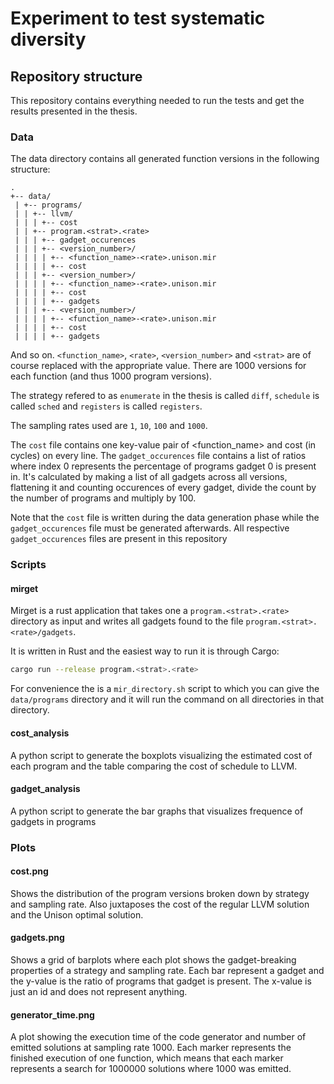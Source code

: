 # Experiment to test systematic diversity

## Repository structure
This repository contains everything needed to run the tests and get the results presented
in the thesis.

###  Data
The data directory contains all generated function versions in the following structure:

```
.
+-- data/
 | +-- programs/
 | | +-- llvm/
 | | | +-- cost
 | | +-- program.<strat>.<rate>
 | | | +-- gadget_occurences
 | | | +-- <version_number>/
 | | | | +-- <function_name>-<rate>.unison.mir
 | | | | +-- cost
 | | | +-- <version_number>/
 | | | | +-- <function_name>-<rate>.unison.mir
 | | | | +-- cost
 | | | | +-- gadgets
 | | | +-- <version_number>/
 | | | | +-- <function_name>-<rate>.unison.mir
 | | | | +-- cost
 | | | | +-- gadgets
```

And so on. `<function_name>`, `<rate>`, `<version_number>` and `<strat>` are of course replaced
with the appropriate value. There are 1000 versions for each function (and thus 1000 program
versions).

The strategy refered to as `enumerate` in the thesis is called `diff`, `schedule` is called
`sched` and `registers` is called `registers`.

The sampling rates used are `1`, `10`, `100` and `1000`.

The `cost` file contains one key-value pair of <function_name> and cost (in cycles) on every
line. The `gadget_occurences` file contains a list of ratios where index 0 represents
the percentage of programs gadget 0 is present in. It's calculated by making a list of
all gadgets across all versions, flattening it and counting occurences of every gadget,
divide the count by the number of programs and multiply by 100.

Note that the `cost` file is written during the data generation phase while the `gadget_occurences`
file must be generated afterwards. All respective `gadget_occurences` files are present in this repository

### Scripts

#### mirget

Mirget is a rust application that takes one a `program.<strat>.<rate>` directory as input
and writes all gadgets found to the file `program.<strat>.<rate>/gadgets`.

It is written in Rust and the easiest way to run it is through Cargo:

```Bash
cargo run --release program.<strat>.<rate>
```

For convenience the is a `mir_directory.sh` script to which you can give the `data/programs`
directory and it will run the command on all directories in that directory.

#### cost\_analysis
A python script to generate the boxplots visualizing the estimated cost of each program
and the table comparing the cost of schedule to LLVM.

#### gadget\_analysis
A python script to generate the bar graphs that visualizes frequence of gadgets in programs

### Plots

#### cost.png

Shows the distribution of the program versions broken down by strategy and sampling rate.
Also juxtaposes the cost of the regular LLVM solution and the Unison optimal solution.

#### gadgets.png
Shows a grid of barplots where each plot shows the gadget-breaking properties of a
strategy and sampling rate. Each bar represent a gadget and the y-value is the ratio of
programs that gadget is present. The x-value is just an id and does not represent anything.

#### generator_time.png
A plot showing the execution time of the code generator and number of emitted solutions
at sampling rate 1000. Each marker represents the finished execution of one function, which
means that each marker represents a search for 1000000 solutions where 1000 was emitted.
